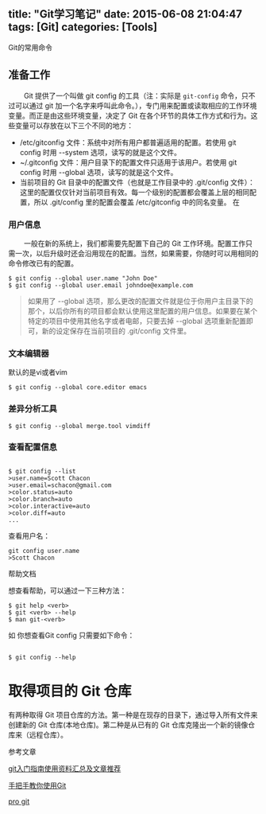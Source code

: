 title: "Git学习笔记"
date: 2015-06-08 21:04:47
tags: [Git]
categories:	[Tools]
---


Git的常用命令

## 准备工作
&nbsp;&nbsp;&nbsp;&nbsp;&nbsp;&nbsp;&nbsp;&nbsp;Git 提供了一个叫做 git config 的工具（注：实际是 `git-config` 命令，只不过可以通过 git 加一个名字来呼叫此命令。），专门用来配置或读取相应的工作环境变量。而正是由这些环境变量，决定了 Git 在各个环节的具体工作方式和行为。这些变量可以存放在以下三个不同的地方：

* /etc/gitconfig 文件：系统中对所有用户都普遍适用的配置。若使用 git config 时用 --system 选项，读写的就是这个文件。
* ~/.gitconfig 文件：用户目录下的配置文件只适用于该用户。若使用 git config 时用 --global 选项，读写的就是这个文件。
* 当前项目的 Git 目录中的配置文件（也就是工作目录中的 .git/config 文件）：这里的配置仅仅针对当前项目有效。每一个级别的配置都会覆盖上层的相同配置，所以 .git/config 里的配置会覆盖 /etc/gitconfig 中的同名变量。
在 

### 用户信息
&nbsp;&nbsp;&nbsp;&nbsp;&nbsp;&nbsp;&nbsp;&nbsp;一般在新的系统上，我们都需要先配置下自己的 Git 工作环境。配置工作只需一次，以后升级时还会沿用现在的配置。当然，如果需要，你随时可以用相同的命令修改已有的配置。

```Shell
$ git config --global user.name "John Doe"
$ git config --global user.email johndoe@example.com
```

>如果用了 --global 选项，那么更改的配置文件就是位于你用户主目录下的那个，以后你所有的项目都会默认使用这里配置的用户信息。如果要在某个特定的项目中使用其他名字或者电邮，只要去掉 --global 选项重新配置即可，新的设定保存在当前项目的 .git/config 文件里。

### 文本编辑器
默认的是vi或者vim

```Shell
$ git config --global core.editor emacs

```

### 差异分析工具

```Shell
$ git config --global merge.tool vimdiff
```


### 查看配置信息

```Shell

$ git config --list
>user.name=Scott Chacon
>user.email=schacon@gmail.com
>color.status=auto
>color.branch=auto
>color.interactive=auto
>color.diff=auto
...

```

查看用户名：

```Shell
git config user.name
>Scott Chacon
```

帮助文档

想查看帮助，可以通过一下三种方法：

```Shell
$ git help <verb>
$ git <verb> --help
$ man git-<verb>
````

如 你想查看Git config
只需要如下命令：

```Shell

$ git config --help

```


# 取得项目的 Git 仓库
有两种取得 Git 项目仓库的方法。第一种是在现存的目录下，通过导入所有文件来创建新的 Git 仓库(本地仓库)。第二种是从已有的 Git 仓库克隆出一个新的镜像仓库来（远程仓库）。




参考文章

[git入门指南使用资料汇总及文章推荐
](http://ixirong.com/2014/11/19/the-way-to-learn-git/)

[手把手教你使用Git](http://blog.jobbole.com/78960/)

[pro git](http://git-scm.com/book/zh/v1)


